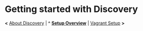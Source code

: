 
# Getting started with Discovery

**<** [About Discovery](setup/about.md) | **^** [**Setup Overview**](setup/overview.md) | [Vagrant Setup](setup/vagrant.md) **>**
